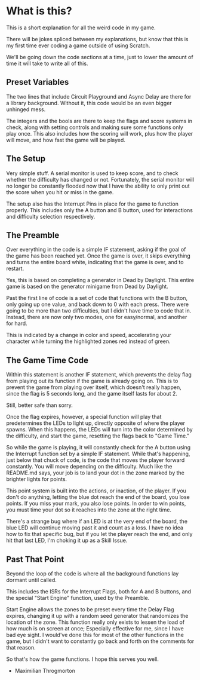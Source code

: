 # What is this?
This is a short explanation for all the weird code in my game.

There will be jokes spliced between my explanations, but know that this is my first time ever coding a game outside of using Scratch.

We'll be going down the code sections at a time, just to lower the amount of time it will take to write all of this.

## Preset Variables
The two lines that include Circuit Playground and Async Delay are there for a library background. Without it, this code would be an even bigger unhinged mess.

The integers and the bools are there to keep the flags and score systems in check, along with setting controls and making sure some functions only play once.
This also includes how the scoring will work, plus how the player will move, and how fast the game will be played.

## The Setup
Very simple stuff. A serial monitor is used to keep score, and to check whether the difficulty has changed or not.
Fortunately, the serial monitor will no longer be constantly flooded now that I have the ability to only print out the score when you hit or miss in the game.

The setup also has the Interrupt Pins in place for the game to function properly.
This includes only the A button and B button, used for interactions and difficulty selection respectively.

## The Preamble
Over everything in the code is a simple IF statement, asking if the goal of the game has been reached yet.
Once the game is over, it skips everything and turns the entire board white, indicating that the game is over, and to restart.

Yes, this is based on completing a generator in Dead by Daylight. This entire game is based on the generator minigame from Dead by Daylight.

Past the first line of code is a set of code that functions with the B button, only going up one value, and back down to 0 with each press.
There were going to be more than two difficulties, but I didn't have time to code that in.
Instead, there are now only two modes, one for easy/normal, and another for hard.

This is indicated by a change in color and speed, accelerating your character while turning the highlighted zones red instead of green.

## The Game Time Code
Within this statement is another IF statement, which prevents the delay flag from playing out its function if the game is already going on.
This is to prevent the game from playing over itself, which doesn't really happen, since the flag is 5 seconds long, and the game itself lasts for about 2.

Still, better safe than sorry.

Once the flag expires, however, a special function will play that predetermines the LEDs to light up, directly opposite of where the player spawns.
When this happens, the LEDs will turn into the color determined by the difficulty, and start the game, resetting the flags back to "Game Time."

So while the game is playing, it will constantly check for the A button using the Interrupt function set by a simple IF statement.
While that's happening, just below that chuck of code, is the code that moves the player forward constantly. You will move depending on the difficulty.
Much like the README.md says, your job is to land your dot in the zone marked by the brighter lights for points.

This point system is built into the actions, or inaction, of the player.
If you don't do anything, letting the blue dot reach the end of the board, you lose points. If you miss your mark, you also lose points.
In order to win points, you must time your dot so it reaches into the zone at the right time.

There's a strange bug where if an LED is at the very end of the board, the blue LED will continue moving past it and count as a loss.
I have no idea how to fix that specific bug, but if you let the player reach the end, and only hit that last LED, I'm choking it up as a Skill Issue.

## Past That Point
Beyond the loop of the code is where all the background functions lay dormant until called.

This includes the ISRs for the Interrupt Flags, both for A and B buttons, and the special "Start Engine" function, used by the Preamble.

Start Engine allows the zones to be preset every time the Delay Flag expires, changing it up with a random seed generator that randomizes the location of the zone.
This function really only exists to lessen the load of how much is on screen at once; Especially effective for me, since I have bad eye sight.
I would've done this for most of the other functions in the game, but I didn't want to constantly go back and forth on the comments for that reason.

So that's how the game functions. I hope this serves you well.

- Maximilian Throgmorton
